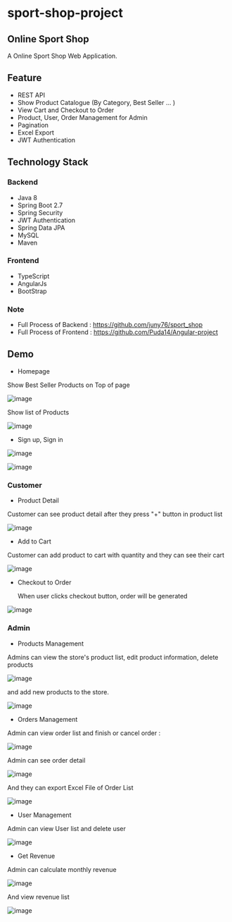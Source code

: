 # sport-shop-project
## Online Sport Shop
A Online Sport Shop Web Application.
## Feature
- REST API
- Show Product Catalogue (By Category, Best Seller ... )
- View Cart and Checkout to Order
- Product, User, Order Management for Admin
- Pagination
- Excel Export
- JWT Authentication
## Technology Stack
### Backend
- Java 8
- Spring Boot 2.7
- Spring Security
- JWT Authentication
- Spring Data JPA
- MySQL
- Maven
### Frontend
- TypeScript
- AngularJs
- BootStrap
### Note
- Full Process of Backend : https://github.com/juny76/sport_shop
- Full Process of Frontend : https://github.com/Puda14/Angular-project
## Demo
- Homepage

Show Best Seller Products on Top of page

![image](https://github.com/juny76/sport-shop-project/assets/87554832/0d6e703f-19c8-464b-9388-d5b34cb36f6d)

Show list of Products

![image](https://github.com/juny76/sport-shop-project/assets/87554832/94f1568f-74fc-444e-81b8-b5ab84198780)

- Sign up, Sign in

![image](https://github.com/juny76/sport-shop-project/assets/87554832/9bd6d41c-cf7b-4581-838b-c21420c2d0aa)

![image](https://github.com/juny76/sport-shop-project/assets/87554832/735356ac-8e3c-449d-9e55-0a266511166d)


### Customer
* Product Detail

Customer can see product detail after they press "+" button in product list

![image](https://github.com/juny76/sport-shop-project/assets/87554832/5e6d6da5-7528-4e5e-a19d-1ebcbbd94acd)

* Add to Cart

Customer can add product to cart with quantity and they can see their cart

![image](https://github.com/juny76/sport-shop-project/assets/87554832/b8d8490c-e540-4101-aedc-71c99b36dedf)

* Checkout to Order
  
  When user clicks checkout button, order will be generated
  
![image](https://github.com/juny76/sport-shop-project/assets/87554832/ee94667a-8449-4cc2-bb9a-155eafd6929e)

### Admin
* Products Management

Admins can view the store's product list, edit product information, delete products

![image](https://github.com/juny76/sport-shop-project/assets/87554832/9f0fca8b-fe00-4f53-8493-00112145a9ea)

and add new products to the store.

![image](https://github.com/juny76/sport-shop-project/assets/87554832/bcb129c5-0475-4256-938f-37e149a0199b)

* Orders Management

Admin can view order list and finish or cancel order : 

![image](https://github.com/juny76/sport-shop-project/assets/87554832/16a254a5-12ef-4e61-aec3-4e451cae4a40)

Admin can see order detail

![image](https://github.com/juny76/sport-shop-project/assets/87554832/21aa5833-8dee-4415-9c9d-3e14b8e73f50)

And they can export Excel File of Order List

![image](https://github.com/juny76/sport-shop-project/assets/87554832/f0e2b8e0-01ff-4832-8077-664395b657b5)

* User Management

Admin can view User list and delete user

![image](https://github.com/juny76/sport-shop-project/assets/87554832/04736b89-2b9d-4017-bfd0-461c9a3a1dcc)

* Get Revenue

Admin can calculate monthly revenue

![image](https://github.com/juny76/sport-shop-project/assets/87554832/6eb62b95-cc48-445f-8b69-ecbc851c568c)

And view revenue list

![image](https://github.com/juny76/sport-shop-project/assets/87554832/0c8561aa-62c6-49be-ae48-441efb1ec1d2)



